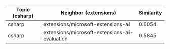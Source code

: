 | Topic (csharp) | Neighbor (extensions) | Similarity |
|-------------|-------------------|------------|
| csharp | extensions/microsoft-extensions-ai | 0.6054 |
| csharp | extensions/microsoft-extensions-ai-evaluation | 0.5845 |

